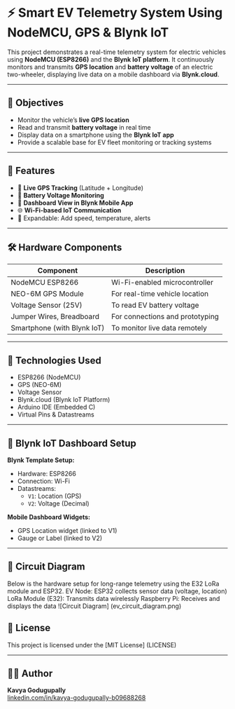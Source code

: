 # ⚡ Smart EV Telemetry System Using NodeMCU, GPS & Blynk IoT

This project demonstrates a real-time telemetry system for electric vehicles using **NodeMCU (ESP8266)** and the **Blynk IoT platform**. It continuously monitors and transmits **GPS location** and **battery voltage** of an electric two-wheeler, displaying live data on a mobile dashboard via **Blynk.cloud**.

---

## 🎯 Objectives

- Monitor the vehicle’s **live GPS location**
- Read and transmit **battery voltage** in real time
- Display data on a smartphone using the **Blynk IoT app**
- Provide a scalable base for EV fleet monitoring or tracking systems

---

## 🔧 Features

- 📍 **Live GPS Tracking** (Latitude + Longitude)
- 🔋 **Battery Voltage Monitoring**
- 📲 **Dashboard View in Blynk Mobile App**
- 🌐 **Wi-Fi-based IoT Communication**
- 🔁 Expandable: Add speed, temperature, alerts

---

## 🛠️ Hardware Components

| Component             | Description                           |
|------------------------|---------------------------------------|
| NodeMCU ESP8266        | Wi-Fi-enabled microcontroller         |
| NEO-6M GPS Module      | For real-time vehicle location        |
| Voltage Sensor (25V)   | To read EV battery voltage            |
| Jumper Wires, Breadboard | For connections and prototyping     |
| Smartphone (with Blynk IoT) | To monitor live data remotely  |

---

## 🧠 Technologies Used

- ESP8266 (NodeMCU)
- GPS (NEO-6M)
- Voltage Sensor
- Blynk.cloud (Blynk IoT Platform)
- Arduino IDE (Embedded C)
- Virtual Pins & Datastreams

---

## 📲 Blynk IoT Dashboard Setup

**Blynk Template Setup:**
- Hardware: ESP8266
- Connection: Wi-Fi
- Datastreams:
  - `V1`: Location (GPS)
  - `V2`: Voltage (Decimal)

**Mobile Dashboard Widgets:**
- GPS Location widget (linked to V1)
- Gauge or Label (linked to V2)

---
## 📐 Circuit Diagram

Below is the hardware setup for long-range telemetry using the E32 LoRa module and ESP32.
 EV Node: ESP32 collects sensor data (voltage, location)
 LoRa Module (E32): Transmits data wirelessly
 Raspberry Pi: Receives and displays the data
![Circuit Diagram] (ev_circuit_diagram.png)


## 📝 License

This project is licensed under the [MIT License] (LICENSE)

---

## 🙋‍♀️ Author

**Kavya Godugupally**  
[linkedin.com/in/kavya-godugupally-b09688268](https://linkedin.com/in/kavya-godugupally-b09688268)
